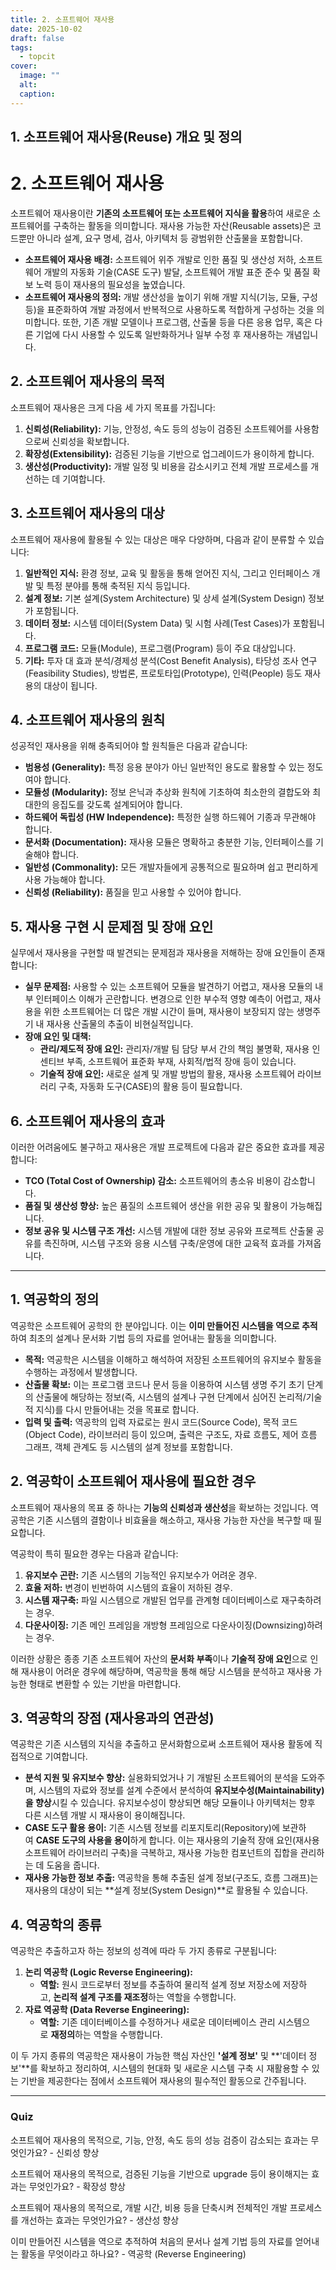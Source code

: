 ```yaml
---
title: 2. 소프트웨어 재사용
date: 2025-10-02
draft: false
tags:
  - topcit
cover:
  image: ""
  alt:
  caption:
---
```


## 1. 소프트웨어 재사용(Reuse) 개요 및 정의

# 2. 소프트웨어 재사용 


소프트웨어 재사용이란 **기존의 소프트웨어 또는 소프트웨어 지식을 활용**하여 새로운 소프트웨어를 구축하는 활동을 의미합니다. 재사용 가능한 자산(Reusable assets)은 코드뿐만 아니라 설계, 요구 명세, 검사, 아키텍처 등 광범위한 산출물을 포함합니다.

- **소프트웨어 재사용 배경:** 소프트웨어 위주 개발로 인한 품질 및 생산성 저하, 소프트웨어 개발의 자동화 기술(CASE 도구) 발달, 소프트웨어 개발 표준 준수 및 품질 확보 노력 등이 재사용의 필요성을 높였습니다.
- **소프트웨어 재사용의 정의:** 개발 생산성을 높이기 위해 개발 지식(기능, 모듈, 구성 등)을 표준화하여 개발 과정에서 반복적으로 사용하도록 적합하게 구성하는 것을 의미합니다. 또한, 기존 개발 모델이나 프로그램, 산출물 등을 다른 응용 업무, 혹은 다른 기업에 다시 사용할 수 있도록 일반화하거나 일부 수정 후 재사용하는 개념입니다.

## 2. 소프트웨어 재사용의 목적

소프트웨어 재사용은 크게 다음 세 가지 목표를 가집니다:

1. **신뢰성(Reliability):** 기능, 안정성, 속도 등의 성능이 검증된 소프트웨어를 사용함으로써 신뢰성을 확보합니다.
2. **확장성(Extensibility):** 검증된 기능을 기반으로 업그레이드가 용이하게 합니다.
3. **생산성(Productivity):** 개발 일정 및 비용을 감소시키고 전체 개발 프로세스를 개선하는 데 기여합니다.

## 3. 소프트웨어 재사용의 대상

소프트웨어 재사용에 활용될 수 있는 대상은 매우 다양하며, 다음과 같이 분류할 수 있습니다:

1. **일반적인 지식:** 환경 정보, 교육 및 활동을 통해 얻어진 지식, 그리고 인터페이스 개발 및 특정 분야를 통해 축적된 지식 등입니다.
2. **설계 정보:** 기본 설계(System Architecture) 및 상세 설계(System Design) 정보가 포함됩니다.
3. **데이터 정보:** 시스템 데이터(System Data) 및 시험 사례(Test Cases)가 포함됩니다.
4. **프로그램 코드:** 모듈(Module), 프로그램(Program) 등이 주요 대상입니다.
5. **기타:** 투자 대 효과 분석/경제성 분석(Cost Benefit Analysis), 타당성 조사 연구(Feasibility Studies), 방법론, 프로토타입(Prototype), 인력(People) 등도 재사용의 대상이 됩니다.

## 4. 소프트웨어 재사용의 원칙

성공적인 재사용을 위해 충족되어야 할 원칙들은 다음과 같습니다:

- **범용성 (Generality):** 특정 응용 분야가 아닌 일반적인 용도로 활용할 수 있는 정도여야 합니다.
- **모듈성 (Modularity):** 정보 은닉과 추상화 원칙에 기초하여 최소한의 결합도와 최대한의 응집도를 갖도록 설계되어야 합니다.
- **하드웨어 독립성 (HW Independence):** 특정한 실행 하드웨어 기종과 무관해야 합니다.
- **문서화 (Documentation):** 재사용 모듈은 명확하고 충분한 기능, 인터페이스를 기술해야 합니다.
- **일반성 (Commonality):** 모든 개발자들에게 공통적으로 필요하며 쉽고 편리하게 사용 가능해야 합니다.
- **신뢰성 (Reliability):** 품질을 믿고 사용할 수 있어야 합니다.

## 5. 재사용 구현 시 문제점 및 장애 요인

실무에서 재사용을 구현할 때 발견되는 문제점과 재사용을 저해하는 장애 요인들이 존재합니다:

- **실무 문제점:** 사용할 수 있는 소프트웨어 모듈을 발견하기 어렵고, 재사용 모듈의 내부 인터페이스 이해가 곤란합니다. 변경으로 인한 부수적 영향 예측이 어렵고, 재사용을 위한 소프트웨어는 더 많은 개발 시간이 들며, 재사용이 보장되지 않는 생명주기 내 재사용 산출물의 추출이 비현실적입니다.
- **장애 요인 및 대책:**
    - **관리/제도적 장애 요인:** 관리자/개발 팀 담당 부서 간의 책임 불명확, 재사용 인센티브 부족, 소프트웨어 표준화 부재, 사회적/법적 장애 등이 있습니다.
    - **기술적 장애 요인:** 새로운 설계 및 개발 방법의 활용, 재사용 소프트웨어 라이브러리 구축, 자동화 도구(CASE)의 활용 등이 필요합니다.

## 6. 소프트웨어 재사용의 효과

이러한 어려움에도 불구하고 재사용은 개발 프로젝트에 다음과 같은 중요한 효과를 제공합니다:

- **TCO (Total Cost of Ownership) 감소:** 소프트웨어의 총소유 비용이 감소합니다.
- **품질 및 생산성 향상:** 높은 품질의 소프트웨어 생산을 위한 공유 및 활용이 가능해집니다.
- **정보 공유 및 시스템 구조 개선:** 시스템 개발에 대한 정보 공유와 프로젝트 산출물 공유를 촉진하며, 시스템 구조와 응용 시스템 구축/운영에 대한 교육적 효과를 가져옵니다.

---

## 1. 역공학의 정의

역공학은 소프트웨어 공학의 한 분야입니다. 이는 **이미 만들어진 시스템을 역으로 추적**하여 최초의 설계나 문서화 기법 등의 자료를 얻어내는 활동을 의미합니다.

- **목적:** 역공학은 시스템을 이해하고 해석하여 저장된 소프트웨어의 유지보수 활동을 수행하는 과정에서 발생합니다.
- **산출물 확보:** 이는 프로그램 코드나 문서 등을 이용하여 시스템 생명 주기 초기 단계의 산출물에 해당하는 정보(즉, 시스템의 설계나 구현 단계에서 심어진 논리적/기술적 지식)를 다시 만들어내는 것을 목표로 합니다.
- **입력 및 출력:** 역공학의 입력 자료로는 원시 코드(Source Code), 목적 코드(Object Code), 라이브러리 등이 있으며, 출력은 구조도, 자료 흐름도, 제어 흐름 그래프, 객체 관계도 등 시스템의 설계 정보를 포함합니다.

## 2. 역공학이 소프트웨어 재사용에 필요한 경우

소프트웨어 재사용의 목표 중 하나는 **기능의 신뢰성과 생산성**을 확보하는 것입니다. 역공학은 기존 시스템의 결함이나 비효율을 해소하고, 재사용 가능한 자산을 복구할 때 필요합니다.

역공학이 특히 필요한 경우는 다음과 같습니다:

1. **유지보수 곤란:** 기존 시스템의 기능적인 유지보수가 어려운 경우.
2. **효율 저하:** 변경이 빈번하여 시스템의 효율이 저하된 경우.
3. **시스템 재구축:** 파일 시스템으로 개발된 업무를 관계형 데이터베이스로 재구축하려는 경우.
4. **다운사이징:** 기존 메인 프레임을 개방형 프레임으로 다운사이징(Downsizing)하려는 경우.

이러한 상황은 종종 기존 소프트웨어 자산의 **문서화 부족**이나 **기술적 장애 요인**으로 인해 재사용이 어려운 경우에 해당하며, 역공학을 통해 해당 시스템을 분석하고 재사용 가능한 형태로 변환할 수 있는 기반을 마련합니다.

## 3. 역공학의 장점 (재사용과의 연관성)

역공학은 기존 시스템의 지식을 추출하고 문서화함으로써 소프트웨어 재사용 활동에 직접적으로 기여합니다.

- **분석 지원 및 유지보수 향상:** 실용화되었거나 기 개발된 소프트웨어의 분석을 도와주며, 시스템의 자료와 정보를 설계 수준에서 분석하여 **유지보수성(Maintainability)을 향상**시킬 수 있습니다. 유지보수성이 향상되면 해당 모듈이나 아키텍처는 향후 다른 시스템 개발 시 재사용이 용이해집니다.
- **CASE 도구 활용 용이:** 기존 시스템 정보를 리포지토리(Repository)에 보관하여 **CASE 도구의 사용을 용이**하게 합니다. 이는 재사용의 기술적 장애 요인(재사용 소프트웨어 라이브러리 구축)을 극복하고, 재사용 가능한 컴포넌트의 집합을 관리하는 데 도움을 줍니다.
- **재사용 가능한 정보 추출:** 역공학을 통해 추출된 설계 정보(구조도, 흐름 그래프)는 재사용의 대상이 되는 **설계 정보(System Design)**로 활용될 수 있습니다.

## 4. 역공학의 종류

역공학은 추출하고자 하는 정보의 성격에 따라 두 가지 종류로 구분됩니다:

1. **논리 역공학 (Logic Reverse Engineering):**
    - **역할:** 원시 코드로부터 정보를 추출하여 물리적 설계 정보 저장소에 저장하고, **논리적 설계 구조를 재조정**하는 역할을 수행합니다.
2. **자료 역공학 (Data Reverse Engineering):**
    - **역할:** 기존 데이터베이스를 수정하거나 새로운 데이터베이스 관리 시스템으로 **재정의**하는 역할을 수행합니다.

이 두 가지 종류의 역공학은 재사용이 가능한 핵심 자산인 **'설계 정보'** 및 **'데이터 정보'**를 확보하고 정리하여, 시스템의 현대화 및 새로운 시스템 구축 시 재활용할 수 있는 기반을 제공한다는 점에서 소프트웨어 재사용의 필수적인 활동으로 간주됩니다.


---


### Quiz

소프트웨어 재사용의 목적으로, 기능, 안정, 속도 등의 성능 검증이 감소되는 효과는 무엇인가요? - 신뢰성 향상 

소프트웨어 재사용의 목적으로, 검증된 기능을 기반으로 upgrade 등이 용이해지는 효과는 무엇인가요? - 확장성 향상 

소프트웨어 재사용의 목적으로, 개발 시간, 비용 등을 단축시켜 전체적인 개발 프로세스를 개선하는 효과는 무엇인가요? - 생산성 향상 

이미 만들어진 시스템을 역으로 추적하여 처음의 문서나 설계 기법 등의 자료를 얻어내는 활동을 무엇이라고 하나요? - 역공학 (Reverse Engineering)


